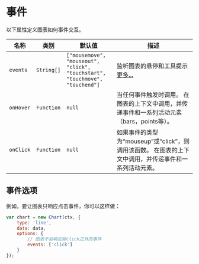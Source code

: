 # 事件
以下属性定义图表如何事件交互。

| 名称 | 类别 | 默认值 | 描述
| ---- | ---- | ------- | -----------
| `events` | `String[]` | `["mousemove", "mouseout", "click", "touchstart", "touchmove", "touchend"]` | 监听图表的悬停和工具提示 [更多...](#event-option)
| `onHover` | `Function` | `null` | 当任何事件触发时调用。 在图表的上下文中调用，并传递事件和一系列活动元素（bars，points等）。
| `onClick` | `Function` | `null` | 如果事件的类型为“mouseup”或“click”，则调用该函数。 在图表的上下文中调用，并传递事件和一系列活动元素。

## 事件选项
例如，要让图表只响应点击事件，你可以这样做：

```javascript
var chart = new Chart(ctx, {
    type: 'line',
    data: data,
    options: {
        // 图表不会响应除click之外的事件
        events: ['click']
    }
});
```